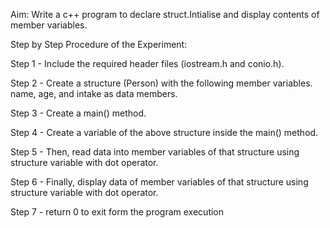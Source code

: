 Aim: Write a c++ program to declare struct.Intialise and display contents of member variables.

Step by Step Procedure of the Experiment:

Step 1 - Include the required header files (iostream.h and conio.h).

Step 2 - Create a structure (Person) with the following member variables. name, age, and intake as data members.

Step 3 - Create a main() method.

Step 4 - Create a variable of the above structure inside the main() method.

Step 5 - Then, read data into member variables of that structure using structure variable with dot operator.

Step 6 - Finally, display data of member variables of that structure using structure variable with dot operator.

Step 7 - return 0 to exit form the program execution
